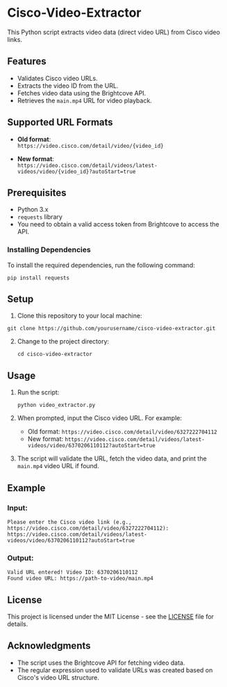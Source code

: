 # Cisco-Video-Extractor
This Python script extracts video data (direct video URL) from Cisco video links.


## Features

- Validates Cisco video URLs.
- Extracts the video ID from the URL.
- Fetches video data using the Brightcove API.
- Retrieves the `main.mp4` URL for video playback.

## Supported URL Formats

- **Old format**:  
  `https://video.cisco.com/detail/video/{video_id}`

- **New format**:  
  `https://video.cisco.com/detail/videos/latest-videos/video/{video_id}?autoStart=true`

## Prerequisites

- Python 3.x
- `requests` library
- You need to obtain a valid access token from Brightcove to access the API.

### Installing Dependencies

To install the required dependencies, run the following command:

`pip install requests`

## Setup

1. Clone this repository to your local machine:

  `git clone https://github.com/yourusername/cisco-video-extractor.git`

2. Change to the project directory:

   `cd cisco-video-extractor`

## Usage

1. Run the script:
  
   `python video_extractor.py`

2. When prompted, input the Cisco video URL. For example:

   - Old format: `https://video.cisco.com/detail/video/6327222704112`
   - New format: `https://video.cisco.com/detail/videos/latest-videos/video/6370206110112?autoStart=true`

3. The script will validate the URL, fetch the video data, and print the `main.mp4` video URL if found.

## Example

### Input:
```
Please enter the Cisco video link (e.g., https://video.cisco.com/detail/video/6327222704112):
https://video.cisco.com/detail/videos/latest-videos/video/6370206110112?autoStart=true
```

### Output:
```
Valid URL entered! Video ID: 6370206110112
Found video URL: https://path-to-video/main.mp4
```


## License

This project is licensed under the MIT License - see the [LICENSE](LICENSE) file for details.

## Acknowledgments

- The script uses the Brightcove API for fetching video data.
- The regular expression used to validate URLs was created based on Cisco's video URL structure.
